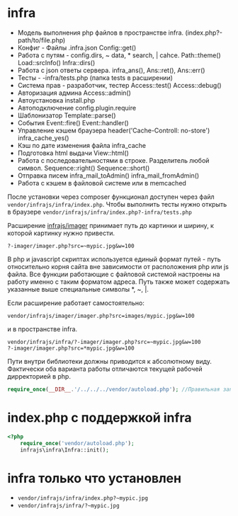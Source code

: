 # infra

* Модель выполнения php файлов в пространстве infra. (index.php?-path/to/file.php)
* Конфиг - Файлы .infra.json Config::get()
* Работа с путям - config.dirs, ~ data, * search, | cahce. Path::theme() Load::srcInfo() Infra::dirs()
* Работа с json ответы сервера. infra_ans(), Ans::ret(), Ans::err()
* Тесты - -infra/tests.php (папка tests в расширении)
* Система прав - разработчик, тестер Access::test() Access::debug() 
* Авторизация админа Access::admin()
* Автоустановка install.php
* Автоподключение config.plugin.require
* Шаблонизатор Template::parse()
* События Event::fire() Event::handler()
* Управление кэшем браузера header('Cache-Controll: no-store') infra_cache_yes()
* Кэш по дате изменения файла infra_cache
* Подготовка html выдачи View::html()
* Работа с последовательностями в строке. Разделитель любой символ. Sequence::right() Sequence::short()
* Отправка писем infra_mail_toAdmin() infra_mail_fromAdmin()
* Работа с кэшем в файловой системе или в memcached

После установки через composer функционал доступен через файл ```vendor/infrajs/infra/index.php```. 
Чтобы выполнить тесты нужно открыть в браузере ```vendor/infrajs/infra/index.php?-infra/tests.php```



Расширение [infrajs/imager](https://github.com/infrajs/imager) принимает путь до картинки и ширину, к которой картинку нужно привести.
```
?-imager/imager.php?src=~mypic.jpg&w=100
```

В php и javascript скриптах используется единый формат путей - путь относительно корня сайта вне зависимости от расположения php или js файла. Все функции работающие с файловой системой настроены на работу именно с таким форматом адреса. Путь также может содержать указанные выше специальные символы *, ~, |.

Если расширение работает самостоятельно:
```
vendor/infrajs/imager/imager.php?src=images/mypic.jpg&w=100
```
и в пространстве infra.
```
vendor/infrajs/infra/?-imager/imager.php?src=~mypic.jpg&w=100
?-imager/imager.php?src=*mypic.jpg&w=100
```
Пути внутри библиотеки должны приводится к абсолютному виду. Фактически оба варианта работы отличаются текущей рабочей дирректорией в php.
```php
require_once(__DIR__.'/../../../vendor/autoload.php'); //Правильная запись
```
# index.php с поддержкой infra
```php
<?php
	require_once('vendor/autoload.php');
	infrajs\infra\Infra::init();
```
# infra только что установлен
* ```vendor/infrajs/infra/index.php?~mypic.jpg```
* ```vendor/infrajs/infra/?~mypic.jpg```

  